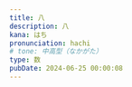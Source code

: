 ```yaml
---
title: 八
description: 八
kana: はち
pronunciation: hachi
# tone: 中高型（なかがた）
type: 数
pubDate: 2024-06-25 00:00:08
---
```

